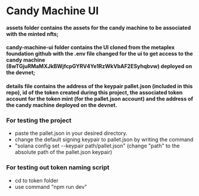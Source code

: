 # Candy Machine UI
#### assets folder contains the assets for the candy machine to be associated with the minted nfts;
#### candy-machine-ui folder contains the UI cloned from the metaplex foundation github with the .env file changed for the ui to get access to the candy machine (8wTGjuRMaMXJkBWjfcpGYRV4Ye1RzWkVbAF2ESyhqbvw) deployed on the devnet;
#### details file contains the address of the keypair pallet.json (included in this repo), id of the token created during this project, the associated token account for the token mint (for the pallet.json account) and the address of the candy machine deployed on the devnet.

### For testing the project
- paste the pallet.json in your desired directory.
- change the default signing keypair to pallet.json by writing the command 
- "solana config set --keypair path/pallet.json" 
(change "path" to the absolute path of the pallet.json keypair)

### For testing out token naming script
- cd to token folder
- use command "npm run dev"